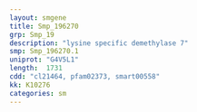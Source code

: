 ```yaml
---
layout: smgene
title: Smp_196270
grp: Smp_19
description: "lysine specific demethylase 7"
smp: Smp_196270.1
uniprot: "G4V5L1"
length:  1731
cdd: "cl21464, pfam02373, smart00558"
kk: K10276
categories: sm
---
```

